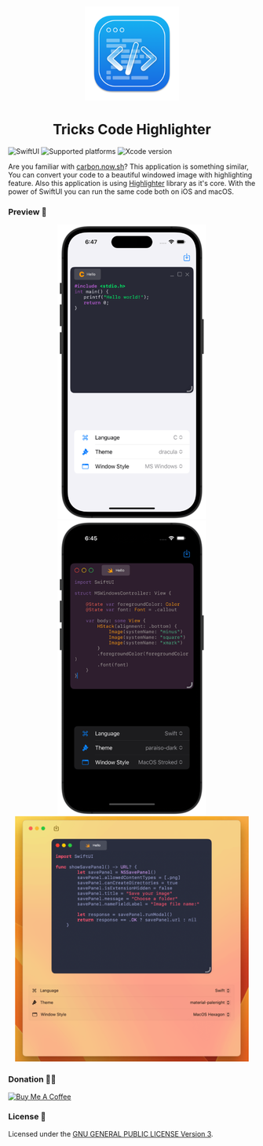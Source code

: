 <p align="center">
  <img src="TricksHighlighter/Resources/Assets.xcassets/AppIcon.appiconset/512x512@2x.png" height="192">
  <h1 align="center">Tricks Code Highlighter</h1>
</p>

![SwiftUI](https://img.shields.io/badge/SwiftUI-black?logo=swift)
![Supported platforms](https://img.shields.io/badge/Platforms-iOS%2016.0+%20|%20macOS%2013.0-white?logo=apple)
![Xcode version](https://img.shields.io/badge/Xcode%2014+-black?logo=xcode)

Are you familiar with [carbon.now.sh](https://carbon.now.sh)? This application is something similar, You can convert your code to a beautiful windowed image with highlighting feature. Also this application is using [Highlighter](https://github.com/Rminsh/highlighter) library as it's core. With the power of SwiftUI you can run the same code both on iOS and macOS.

### Preview 🌠
<p align="center">
<img src="Preview/preview_ios_1.png" height="600"/>
<img src="Preview/preview_ios_2.png" height="600"/>
<img src="Preview/preview_mac.png" height="500"/>

### Donation ✌🏻

<a href="https://www.buymeacoffee.com/shalchian" target="_blank">
    <img src="https://cdn.buymeacoffee.com/buttons/v2/default-yellow.png" alt="Buy Me A Coffee" height="48" width="173">
</a>

### License 📝

Licensed under the [GNU GENERAL PUBLIC LICENSE Version 3](./LICENSE.md).
